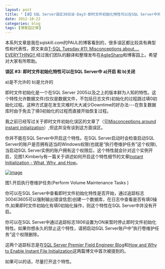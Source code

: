 ```yaml
---
layout: post
title: "【译】SQL Server误区30日谈-Day3-即时文件初始化特性可以在SQL Server中开启和关闭"
date: 2012-10-22
categories: blog
tags: [博客园迁移]
---
```


本系列文章是我在sqlskill.com的PAUL的博客看到的，很多误区都比较具有典型性和代表性，原文来自[T-SQL Tuesday \#11: Misconceptions about.... EVERYTHING\!\!](http://www.sqlskills.com/blogs/paul/post/T-SQL-Tuesday-11-Misconceptions-about-EVERYTHING!!.aspx),经过我们团队的翻译和整理发布在[AgileSharp](http://www.agilesharp.com/)和博客园上。希望对大家有所帮助。

**误区 \#3: 即时文件初始化特性可以在SQL Server中 a\)开启 和 b\)关闭**

a\)是不允许的 b\)是允许的

即时文件初始化是一个在SQL Server 2005以及之上的版本鲜为人知的特性。这个特性允许数据文件\(仅仅是数据文件，不包括日志文件\)初始化的过程跳过填0初始化过程。这种方式是在发生灾难时大大减少Downtime的好办法---在恢复数据库时由于免去了填0初始化的过程而直接开始恢复过程。

我之前已经写过关于即时文件初始化误区的文章了（见[Misconceptions around instant initialization](http://www.sqlskills.com/BLOGS/PAUL/post/Misconceptions-around-instant-file-initialization.aspx)）,但这并没有谈到这方面误区。

你并不能在SQL Server中开启这个特性。在SQL Server启动时会检查启动SQL Server的账户是否拥有适当的Windows权限\(也就是“执行卷维护任务”这个权限\),当启动SQL Server实例的账户拥有这个权限后，这个特性就会针对这个实例开启，见图1.Kimberly有一篇关于讲述如何开启这个特性细节的文章[Instant Initialization - What, Why, and How](http://sqlskills.com/BLOGS/KIMBERLY/post/Instant-Initialization-What-Why-and-How.aspx)。

[![image](https://cdn.jsdelivr.net/gh/careyson/careyson.github.io@main/assets/images/2012-10-22-sql-server-30-day3-sql-server/sql-server-30-day3-sql-server-201210221025465891.png)](http://images.cnblogs.com/cnblogs_com/CareySon/201210/20121022102546940.png)

图1.开启执行卷维护任务\(Perform Volume Maintenance Tasks \)

你可以在SQL Server中查看即时文件初始化特性是否开始，通过追踪标志3004\(3605可以强制输出错误信息\)创建一个数据库，在日志中查看是否有填0操作,如果即时文件初始化有填0初始化操作，则这个特性在SQL Server中并没有开启。

你可以在SQL Server中通过追踪标志1806设置为ON来暂时停止即时文件初始化特性。如果你想永久的禁止这个特性，请把启动SQL Server账户中”执行卷维护任务”这个权限删除。

这两个追踪标志是在[SQL Server Premier Field Engineer Blog](http://blogs.msdn.com/sql_pfe_blog/default.aspx)和[How and Why to Enable Instant File Initialization](http://blogs.msdn.com/sql_pfe_blog/archive/2009/12/23/how-and-why-to-enable-instant-file-initialization.aspx)这两篇博文中首次被提到的。

如果可以的话，尽量打开这个特性。
